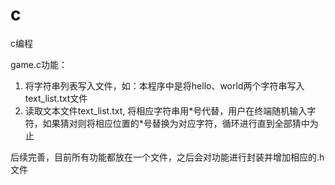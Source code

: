 # c
c编程

game.c功能：
1. 将字符串列表写入文件，如：本程序中是将hello、world两个字符串写入text_list.txt文件
2. 读取文本文件text_list.txt, 将相应字符串用\*号代替，用户在终端随机输入字符，如果猜对则将相应位置的\*号替换为对应字符，循环进行直到全部猜中为止

后续完善，目前所有功能都放在一个文件，之后会对功能进行封装并增加相应的.h文件
